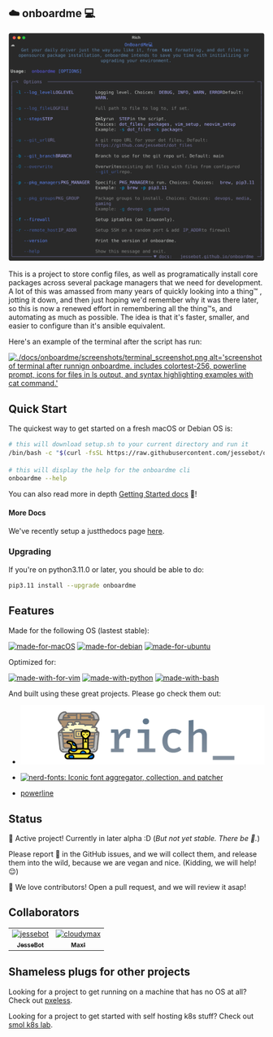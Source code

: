 ## ☁️  onboard**me** 💻

[![./docs/onboardme/screenshots/help_text.svg alt='screenshot of full output of onboardme --help](https://raw.githubusercontent.com/jessebot/onboardme/main/docs/onboardme/screenshots/help_text.svg)](https://raw.githubusercontent.com/jessebot/onboardme/main/docs/onboardme/screenshots/help_text.svg)

This is a project to store config files, as well as programatically install core packages across several package managers that we need for development. A lot of this was amassed from many years of quickly looking into a thing™️ , jotting it down, and then just hoping we'd remember why it was there later, so this is now a renewed effort in remembering all the thing™️s, and automating as much as possible. The idea is that it's faster, smaller, and easier to configure than it's ansible equivalent.

Here's an example of the terminal after the script has run:

[![./docs/onboardme/screenshots/terminal_screenshot.png alt='screenshot of terminal after runnign onboardme. includes colortest-256, powerline prompt, icons for files in ls output, and syntax highlighting examples with cat command.'](https://raw.githubusercontent.com/jessebot/onboardme/main/docs/onboardme/screenshots/terminal_screenshot.png)](https://raw.githubusercontent.com/jessebot/onboardme/main/docs/onboardme/screenshots/terminal_screenshot.png)


## Quick Start
The quickest way to get started on a fresh macOS or Debian OS is:
```bash
# this will download setup.sh to your current directory and run it
/bin/bash -c "$(curl -fsSL https://raw.githubusercontent.com/jessebot/onboardme/main/setup.sh)"

# this will display the help for the onboardme cli
onboardme --help
```
You can also read more in depth [Getting Started docs](https://jessebot.github.io/onboardme/onboardme/getting-started) 💙!


#### More Docs
We've recently setup a justthedocs page [here](https://jessebot.github.io/onboardme/).

### Upgrading
If you're on python3.11.0 or later, you should be able to do:
```bash
pip3.11 install --upgrade onboardme
```

## Features
Made for the following OS (lastest stable):

[![made-for-macOS](https://img.shields.io/badge/mac%20os-000000?style=for-the-badge&logo=apple&logoColor=white)](https://wikiless.org/wiki/MacOS?lang=en)
[![made-for-debian](https://img.shields.io/badge/Debian-A81D33?style=for-the-badge&logo=debian&logoColor=white)](https://www.debian.org/)
[![made-for-ubuntu](https://img.shields.io/badge/Ubuntu-E95420?style=for-the-badge&logo=ubuntu&logoColor=white)](https://ubuntu.com/)

Optimized for:

[![made-with-for-vim](https://img.shields.io/badge/VIM-%2311AB00.svg?&style=for-the-badge&logo=vim&logoColor=white)](https://www.vim.org/)
[![made-with-python](https://img.shields.io/badge/Python-FFD43B?style=for-the-badge&logo=python&logoColor=blue)](https://www.python.org/)
[![made-with-bash](https://img.shields.io/badge/GNU%20Bash-4EAA25?style=for-the-badge&logo=GNU%20Bash&logoColor=white)](https://www.gnu.org/software/bash/)

And built using these great projects. Please go check them out:

- [![rich](https://github.com/textualize/rich/raw/master/imgs/logo.svg)](https://github.com/Textualize/rich/tree/master)

- [![nerd-fonts: Iconic font aggregator, collection, and patcher](https://raw.githubusercontent.com/ryanoasis/nerd-fonts/raw/master/images/nerd-fonts-logo.svg)](https://github.com/ryanoasis/nerd-fonts)

- [powerline](https://powerline.readthedocs.io/en/master/overview.html)

## Status

🎉 Active project! Currently in later alpha :D (*But not yet stable. There be 🐛.*)

Please report 🐛 in the GitHub issues, and we will collect them,
and release them into the wild, because we are vegan and nice.
(Kidding, we will help! 😌)

💙 We love contributors! Open a pull request, and we will review it asap!

## Collaborators

<!-- readme: collaborators -start -->
<table>
<tr>
    <td align="center">
        <a href="https://github.com/jessebot">
            <img src="https://avatars.githubusercontent.com/u/2389292?v=4" width="100;" alt="jessebot"/>
            <br />
            <sub><b>JesseBot</b></sub>
        </a>
    </td>
    <td align="center">
        <a href="https://github.com/cloudymax">
            <img src="https://avatars.githubusercontent.com/u/84841307?v=4" width="100;" alt="cloudymax"/>
            <br />
            <sub><b>Max!</b></sub>
        </a>
    </td></tr>
</table>
<!-- readme: collaborators -end -->

## Shameless plugs for other projects
Looking for a project to get running on a machine that has no OS at all?
Check out [pxeless](https://github.com/cloudymax/pxeless).

Looking for a project to get started with self hosting k8s stuff?
Check out [smol k8s lab](https://github.com/jessebot/smol_k8s_lab).
